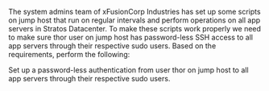 The system admins team of xFusionCorp Industries has set up some scripts on jump host that run on regular intervals and perform operations on all app servers in Stratos Datacenter. To make these scripts work properly we need to make sure thor user on jump host has password-less SSH access to all app servers through their respective sudo users. Based on the requirements, perform the following:  

Set up a password-less authentication from user thor on jump host to all app servers through their respective sudo users.

